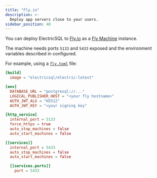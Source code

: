 ```yaml
---
title: "Fly.io"
description: >-
  Deploy app servers close to your users.
sidebar_position: 40
---
```


You can deploy ElectricSQL to [Fly.io](https://fly.io) as a [Fly Machine](https://fly.io/docs/machines/) instance.

The machine needs ports `5133` and `5433` exposed and the environment variables described in <DocPageLink path="api/service" /> configured.

For example, using a [`fly.toml`](https://fly.io/docs/reference/configuration/) file:

```toml
[build]
  image = "electricsql/electric:latest"

[env]
  DATABASE_URL = "postgresql://..."
  LOGICAL_PUBLISHER_HOST = "<your fly hostname>"
  AUTH_JWT_ALG = "HS512"
  AUTH_JWT_KEY = "<your signing key"

[http_service]
  internal_port = 5133
  force_https = true
  auto_stop_machines = false
  auto_start_machines = false

[[services]]
  internal_port = 5433
  auto_stop_machines = false
  auto_start_machines = false

  [[services.ports]]
    port = 5433
```
